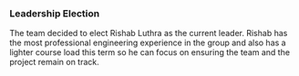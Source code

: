 ### Leadership Election

The team decided to elect Rishab Luthra as the current leader. Rishab has the most professional engineering experience in the group and also has a lighter course load this term so he can focus on ensuring the team and the project remain on track.